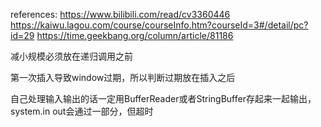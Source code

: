 references:
https://www.bilibili.com/read/cv3360446
https://kaiwu.lagou.com/course/courseInfo.htm?courseId=3#/detail/pc?id=29
https://time.geekbang.org/column/article/81186

减小规模必须放在递归调用之前

第一次插入导致window过期，所以判断过期放在插入之后

自己处理输入输出的话一定用BufferReader或者StringBuffer存起来一起输出，system.in  out会通过一部分，但超时